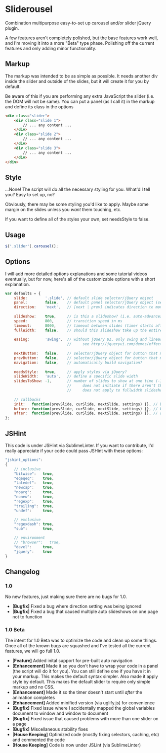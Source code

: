 Sliderousel
===

Combination multipurpose easy-to-set up carousel and/or slider jQuery plugin.

A few features aren't completely polished, but the base features work well, and I'm moving it into a more "Beta" type phase. Polishing off the current features and only adding minor functionality.


Markup
---

The markup was intended to be as simple as possible. It needs another div inside the slider and outside of the slides, but it will create it for you by default. 

Be aware of this if you are performing any extra JavaScript the slider (i.e. the DOM will not be same). You can put a panel (as I call it) in the markup and define its class in the options

```html
<div class="slider">
    <div class="slide 1">
        // ... any content ...
    </div>
    <div class="slide 2">
        // ... any content ...
    </div>
    <div class="slide 3">
        // ... any content ...
    </div>
</div>
```


Style
---

...None! The script will do all the necessary styling for you. What'd I tell you? Easy to set up, no?

Obviously, there may be some styling you'd like to apply. Maybe some margin on the slides unless you _want_ them touching, etc.

If you want to define all of the styles your own, set needsStyle to false.


Usage
---

```javascript
$('.slider').carousel();
```


Options
---

I will add more detailed options explanations and some tutorial videos eventually, but for now, here's all of the customizable options with a short explanation.

```javascript
var defaults = {
	slide:        '.slide', // default slide selector/jQuery object
	panel:        false,    // default panel selector/jQuery object (section that contains all slides). builds one for you by default
	direction:    'next',   // [next | prev] indicates direction to move slider if it auto-slides
	
	slideshow:    true,     // is this a slideshow? (i.e. auto-advances)
	speed:        800,      // transition speed in ms
	timeout:      8000,     // timeout between slides (timer starts after last slide transition ends)
	fullWidth:    false,    // should this slideshow take up the entire width of the screen?
	
	easing:       'swing',  // without jQuery UI, only swing and linear are supported.
	                        //     see http://jqueryui.com/demos/effect/easing.html for jQuery UI easings
	
	nextButton:   false,    // selector/jQuery object for button that moves slideshow forward
	prevButton:   false,    // selector/jQuery object for button that moves slideshow backward
	navigation:   false,    // automatically build navigation?
	
	needsStyle:   true,     // apply styles via jQuery?
    slideWidth:   'auto',   // define a specific slide width
	slidesToShow: -1,       // number of slides to show at one time (-1 for as many as will fit).
	                        //     does not initiate if there aren't that many slides.
	                        //     does not apply to fullwidth slideshows
	
	// callbacks
    init:   function(prevSlide, curSlide, nextSlide, settings) {}, // before-init callback
    before: function(prevSlide, curSlide, nextSlide, settings) {}, // before-slide callback
    after:  function(prevSlide, curSlide, nextSlide, settings) {}, // after-slide callback
};
```


JSHint
---

This code is under JSHint via SublimeLinter. If you want to contribute, I'd really appreciate if your code could pass JSHint with these options:

```javascript
"jshint_options":
{
    // inclusive  
    "bitwise":   true,
    "eqeqeq":    true,
    "latedef":   true,
    "newcap":    true,
    "noarg":     true,
    "nonew":     true,
    "regexp":    true,
    "trailing":  true,
    "undef":     true,

    // exclusive
    "regexdash": true,
    "sub":       true,

    // environment
    // "browser":   true,
    "devel":     true,
    "jquery":    true
}
```


Changelog
---
### 1.0
No new features, just making sure there are no bugs for 1.0.

* __[Bugfix]__ Fixed a bug where direction setting was being ignored
* __[Bugfix]__ Fixed a bug that caused multiple auto slideshows on one page not to function

### 1.0 Beta
The intent for 1.0 Beta was to optimize the code and clean up some things. Once all of the known bugs are squashed and I've tested all the current features, we will go full 1.0.

* __[Feature]__ Added inital support for pre-built auto navigation
* __[Enhancement]__ Made it so you don't have to wrap your code in a panel (the script will do it for you). You can still define one if you have it in your markup. This makes the default syntax simpler. Also made it apply style by default. This makes the default slider to require only simple markup and no CSS.
* __[Enhancement]__ Made it so the timer doesn't start until _after_ the animation completes
* __[Enhancement]__ Added minified version (via uglify.js) for convenience
* __[Bugfix]__ Fixed issue where I accidentally mapped the global variables document to window and window to document
* __[Bugfix]__ Fixed issue that caused problems with more than one slider on a page
* __[Bugfix]__ Miscellaneous stability fixes
* __[House Keeping]__ Optimized code (mostly fixing selectors, caching, etc) and commented the code
* __[House Keeping]__ Code is now under JSLint (via SublimeLinter)
